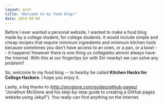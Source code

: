 ```yaml
---
layout: post
title: "Welcome to my food blog!"
date: 2019-08-04
---
```


Before I ever wanted a personal website, I wanted to make a food blog made by a college student, for college students. It would include simple and cheap recipes that require minimum ingredients and minimum kitchen tools because sometimes you don't have access to an oven, or a pan, or a bowl -- it happens! However there is one thing us collegiates almost always have: the Internet. With this at our fingertips (or with Siri nearby) we can solve any problem!! 

So, welcome to my food blog -- to hearby be called **Kitchen Hacks for College Hackers**. I hope you enjoy it. 

Lastly, a big thanks to (http://jmcglone.com/guides/github-pages/ "Jonathon McGlone and his step-by-step guide to creating a GitHub pages website using Jekyll"). You really can find anything on the Internet.


